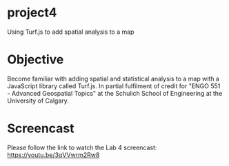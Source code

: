 # project4
Using Turf.js to add spatial analysis to a map

# Objective
Become familiar with adding spatial and statistical analysis to a map with 
a JavaScript library called Turf.js. In partial fulfilment of credit for 
"ENGO 551 - Advanced Geospatial Topics" at the Schulich School of Engineering 
at the University of Calgary.

# Screencast
Please follow the link to watch the Lab 4 screencast:
https://youtu.be/3qVVwrm2Rw8
